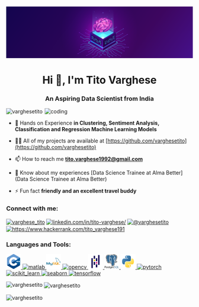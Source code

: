 ![logo](https://github.com/VargheseTito/VargheseTito/blob/main/ban1.png)
<h1 align="center">Hi 👋, I'm Tito Varghese</h1>
<h3 align="center">An Aspiring Data Scientist from India</h3>

<img align="right" alt="coding" width="400" src="https://camo.githubusercontent.com/86a3b6db470f1a0429f7355c08d1edabf3d2c804/68747470733a2f2f6d69726f2e6d656469756d2e636f6d2f6d61782f313336302f312a495247486d69477361313673746564517649615a66772e676966">


<p align="left"> <img src="https://komarev.com/ghpvc/?username=varghesetito&label=Profile%20views&color=0e75b6&style=flat" alt="varghesetito" /> </p>


- 🔭 Hands on Experience **in Clustering, Sentiment Analysis, Classification and Regression Machine Learning Models**

- 👨‍💻 All of my projects are available at [https://github.com/varghesetito](https://github.com/varghesetito)

- 📫 How to reach me **tito.varghese1992@gmail.com**

- 📄 Know about my experiences [Data Science Trainee at Alma Better](Data Science Trainee at Alma Better)

- ⚡ Fun fact **friendly and an excellent travel buddy**

<h3 align="left">Connect with me:</h3>
<p align="left">
<a href="https://twitter.com/varghese_tito" target="blank"><img align="center" src="https://raw.githubusercontent.com/rahuldkjain/github-profile-readme-generator/master/src/images/icons/Social/twitter.svg" alt="varghese_tito" height="30" width="40" /></a>
<a href="https://linkedin.com/in/linkedin.com/in/tito-varghese/" target="blank"><img align="center" src="https://raw.githubusercontent.com/rahuldkjain/github-profile-readme-generator/master/src/images/icons/Social/linked-in-alt.svg" alt="linkedin.com/in/tito-varghese/" height="30" width="40" /></a>
<a href="https://medium.com/@varghesetito" target="blank"><img align="center" src="https://raw.githubusercontent.com/rahuldkjain/github-profile-readme-generator/master/src/images/icons/Social/medium.svg" alt="@varghesetito" height="30" width="40" /></a>
<a href="https://www.hackerrank.com/https://www.hackerrank.com/tito_varghese191" target="blank"><img align="center" src="https://raw.githubusercontent.com/rahuldkjain/github-profile-readme-generator/master/src/images/icons/Social/hackerrank.svg" alt="https://www.hackerrank.com/tito_varghese191" height="30" width="40" /></a>
</p>

<h3 align="left">Languages and Tools:</h3>
<p align="left"> <a href="https://www.w3schools.com/cpp/" target="_blank" rel="noreferrer"> <img src="https://raw.githubusercontent.com/devicons/devicon/master/icons/cplusplus/cplusplus-original.svg" alt="cplusplus" width="40" height="40"/> </a> <a href="https://www.mathworks.com/" target="_blank" rel="noreferrer"> <img src="https://upload.wikimedia.org/wikipedia/commons/2/21/Matlab_Logo.png" alt="matlab" width="40" height="40"/> </a> <a href="https://www.mysql.com/" target="_blank" rel="noreferrer"> <img src="https://raw.githubusercontent.com/devicons/devicon/master/icons/mysql/mysql-original-wordmark.svg" alt="mysql" width="40" height="40"/> </a> <a href="https://opencv.org/" target="_blank" rel="noreferrer"> <img src="https://www.vectorlogo.zone/logos/opencv/opencv-icon.svg" alt="opencv" width="40" height="40"/> </a> <a href="https://pandas.pydata.org/" target="_blank" rel="noreferrer"> <img src="https://raw.githubusercontent.com/devicons/devicon/2ae2a900d2f041da66e950e4d48052658d850630/icons/pandas/pandas-original.svg" alt="pandas" width="40" height="40"/> </a> <a href="https://www.postgresql.org" target="_blank" rel="noreferrer"> <img src="https://raw.githubusercontent.com/devicons/devicon/master/icons/postgresql/postgresql-original-wordmark.svg" alt="postgresql" width="40" height="40"/> </a> <a href="https://www.python.org" target="_blank" rel="noreferrer"> <img src="https://raw.githubusercontent.com/devicons/devicon/master/icons/python/python-original.svg" alt="python" width="40" height="40"/> </a> <a href="https://pytorch.org/" target="_blank" rel="noreferrer"> <img src="https://www.vectorlogo.zone/logos/pytorch/pytorch-icon.svg" alt="pytorch" width="40" height="40"/> </a> <a href="https://scikit-learn.org/" target="_blank" rel="noreferrer"> <img src="https://upload.wikimedia.org/wikipedia/commons/0/05/Scikit_learn_logo_small.svg" alt="scikit_learn" width="40" height="40"/> </a> <a href="https://seaborn.pydata.org/" target="_blank" rel="noreferrer"> <img src="https://seaborn.pydata.org/_images/logo-mark-lightbg.svg" alt="seaborn" width="40" height="40"/> </a> <a href="https://www.tensorflow.org" target="_blank" rel="noreferrer"> <img src="https://www.vectorlogo.zone/logos/tensorflow/tensorflow-icon.svg" alt="tensorflow" width="40" height="40"/> </a> </p>

<p><img align="left" src="https://github-readme-stats.vercel.app/api/top-langs?username=varghesetito&show_icons=true&locale=en&layout=compact" alt="varghesetito" /></p>

<p>&nbsp;<img align="center" src="https://github-readme-stats.vercel.app/api?username=varghesetito&show_icons=true&locale=en" alt="varghesetito" /></p>

<p><img align="center" src="https://github-readme-streak-stats.herokuapp.com/?user=varghesetito&" alt="varghesetito" /></p>
